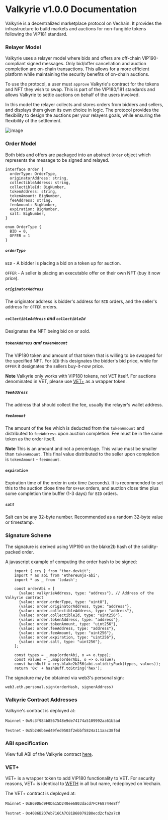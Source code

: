 # Valkyrie v1.0.0 Documentation
Valkyrie is a decentralized marketplace protocol on Vechain. It provides the infrastructure to build markets and auctions for non-fungible tokens following the VIP181 standard.

### Relayer Model
Valkyrie uses a relayer model where bids and offers are off-chain VIP190-compliant signed messages. Only bid/offer cancellation and auction completion are on-chain transactions. This allows for a more efficient platform while maintaining the security benefits of on-chain auctions.

To use the protocol, a user must `approve` Valkyrie's contract for the tokens and NFT they wish to swap. This is part of the VIP180/181 standards and allows Valkyrie to settle auctions on behalf of the users involved.

In this model the relayer collects and stores orders from bidders and sellers, and displays them given its own choice in logic. The protocol provides the flexibility to design the auctions per your relayers goals, while ensuring the flexibility of the settlement.

![image](https://user-images.githubusercontent.com/747165/57430576-006b6b00-71e5-11e9-9657-817eb5e90c4e.png)

### Order Model
Both bids and offers are packaged into an abstract `Order` object which represents the message to be signed and relayed.
```
interface Order {
  orderType: OrderType,
  originatorAddress: string,
  collectibleAddress: string,
  collectibleId: BigNumber,
  tokenAddress: string,
  tokenAmount: BigNumber,
  feeAddress: string,
  feeAmount: BigNumber,
  expiration: BigNumber,
  salt: BigNumber,
}

enum OrderType {
  BID = 0,
  OFFER = 1
}
```

##### `orderType`
`BID` - A bidder is placing a bid on a token up for auction.

`OFFER` - A seller is placing an executable offer on their own NFT (buy it now price).

##### `originatorAddress`
The originator address is bidder's address for `BID` orders, and the seller's address for `OFFER` orders.

##### `collectibleAddress` and `collectibleId`
Designates the NFT being bid on or sold.

##### `tokenAddress` and `tokenAmount`
The VIP180 token and amount of that token that is willing to be swapped for the specified NFT. For `BID` this designates the bidder's bid price, while for `OFFER` it designates the sellers buy-it-now price.

**Note** Valkyrie only works with VIP180 tokens, not VET itself. For auctions denominated in VET, please use [VET+](#vet) as a wrapper token.
##### `feeAddress`
The address that should collect the fee, usually the relayer's wallet address.

##### `feeAmount`
The amount of the fee which is deducted from the `tokenAmount` and distributed to `feeAddress` upon auction completion. Fee must be in the same token as the order itself. 

**Note** This is an amount and not a percentage. This value must be smaller than `tokenAmount`. This final value distributed to the seller upon completion is `tokenAmount` - `feeAmount`.

##### `expiration`
Expiration time of the order in unix time (seconds). It is recommended to set this to the auction close time for `OFFER` orders, and auction close time plus some completion time buffer (1-3 days) for `BID` orders.

##### `salt`
Salt can be any 32-byte number. Recommended as a random 32-byte value or timestamp.

### Signature Scheme
The signature is derived using VIP190 on the blake2b hash of the solidity-packed order.

A javascript example of computing the order hash to be signed:
```
    import { cry } from "thor-devkit";
    import * as abi from 'ethereumjs-abi';
    import * as _ from 'lodash';

    const orderAbi = [
      {value: valkyrieAddress, type: "address"}, // Address of the Valkyrie contract
      {value: order.orderType, type: "uint8"},
      {value: order.originatorAddress, type: "address"},
      {value: order.collectibleAddress, type: "address"},
      {value: order.collectibleId, type: "uint256"},
      {value: order.tokenAddress, type: "address"},
      {value: order.tokenAmount, type: "uint256"},
      {value: order.feeAddress, type: "address"},
      {value: order.feeAmount, type: "uint256"},
      {value: order.expiration, type: "uint256"},
      {value: order.salt, type: "uint256"},
    ];

    const types = _.map(orderAbi, o => o.type);
    const values = _.map(orderAbi, o => o.value);
    const hashBuff = cry.blake2b256(abi.solidityPack(types, values));
    return '0x' + hashBuff.toString('hex');
```

The signature may be obtained via web3's personal sign:
```
web3.eth.personal.sign(orderHash, signerAddress)
```

### Valkyrie Contract Addresses
Valkyrie's contract is deployed at:

`Mainnet` - `0x9c3f984b8567548e9de74174a5109992aa61b5ad`

`Testnet` - `0x5b246b6ed49fed9503f2ebbf5824a111aac38f6d`

### ABI specification

View full ABI of the Valkyrie contract [here](https://github.com/totient-labs/valkyrie-docs/blob/master/abi/valkyrie.abi).

### VET+
VET+ is a wrapper token to add VIP180 functionality to VET. For security reasons, VET+ is identical to [WETH](https://weth.io/) in all but name, redeployed on Vechain.

The VET+ contract is deployed at:

`Mainnet` - `0xB69DEd9F0Da15D240ee6803dacd7FCF68744e8ff`

`Testnet` - `0x4086B2D7eb716CA7C81B680792B8ecd2cfa2a7c8`